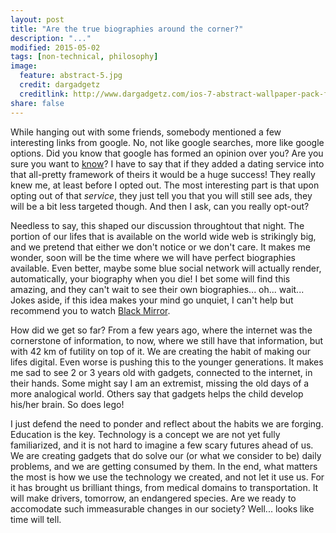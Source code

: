 ```yaml
---
layout: post
title: "Are the true biographies around the corner?"
description: "..."
modified: 2015-05-02
tags: [non-technical, philosophy]
image:
  feature: abstract-5.jpg
  credit: dargadgetz
  creditlink: http://www.dargadgetz.com/ios-7-abstract-wallpaper-pack-for-iphone-5-and-ipod-touch-retina/
share: false
---
```


While hanging out with some friends, somebody mentioned a few interesting links from google.
No, not like google searches, more like google options. Did you know that google
has formed an opinion over you? Are you sure you want to [know](http://t.co/hSxzJaPf)?
I have to say that if they added a dating service into that all-pretty framework of theirs
it would be a huge success! They really knew me, at least before I opted out.
The most interesting part is that upon opting out of that *service*, they just tell
you that you will still see ads, they will be a bit less targeted though. And then I ask,
can you really opt-out?

Needless to say, this shaped our discussion throughtout that night. The portion of our lifes that is available
on the world wide web is strikingly big, and we pretend that either we don't notice or we don't care.
It makes me wonder, soon will be the time where we will have perfect biographies available.
Even better, maybe some blue social network will actually render, automatically, your biography when you die!
I bet some will find this amazing, and they can't wait to see their own biographies... oh... wait...
Jokes aside, if this idea makes your mind go unquiet, I can't help but recommend you to
watch [Black Mirror](https://en.wikipedia.org/wiki/Black_Mirror_%28TV_series%29).

How did we get so far? From a few years ago, where the internet was the cornerstone of information,
to now, where we still have that information, but with 42 km of futility on top of it.
We are creating the habit of making our lifes digital. Even worse is pushing
this to the younger generations. It makes me sad to see 2 or 3 years old with gadgets, connected to the internet,
in their hands. Some might say I am an extremist, missing the old days of a more analogical world. 
Others say that gadgets helps the child develop his/her brain. So does lego!

I just defend the need to ponder and reflect about the habits we are forging. Education is the key.
Technology is a concept we are not yet fully familiarized, and it is not hard to imagine a few scary
futures ahead of us. We are creating gadgets that do solve our (or what we consider to be) daily problems,
and we are getting consumed by them. In the end, what matters the most is how we use the technology
we created, and not let it use us. For it has brought us brilliant things, from medical domains
to transportation. It will make drivers, tomorrow, an endangered species. Are we ready to
accomodate such immeasurable changes in our society? Well... looks like time will tell.

 












